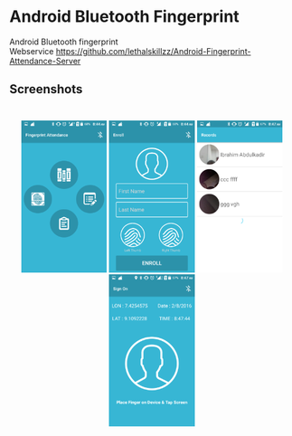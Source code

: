 # Android Bluetooth Fingerprint
Android Bluetooth fingerprint<br>
Webservice https://github.com/lethalskillzz/Android-Fingerprint-Attendance-Server


## Screenshots<br><br>

<p align="center">
<img src="/screen/Screenshot_2016-09-19-08-44-07.png" width="30%">
<img src="/screen/Screenshot_2016-09-19-08-44-15.png" width="30%">

<img src="/screen/Screenshot_2016-09-19-08-47-16.png" width="30%">
<img src="/screen/Screenshot_2016-09-19-08-47-45.png" width="30%">
</p>

   
